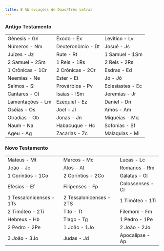 ```yaml
---
title: B Abreviações de Duas/Três Letras
---
```


### Antigo Testamento

|                     |                    |                    |
| ------------------- | ------------------ | ------------------ |
| Gênesis - Gn       | Êxodo - Êx        | Levítico - Lv     |
| Números - Nm       | Deuteronômio - Dt | Josué - Js        |
| Juízes - Jz        | Rute - Rt         | 1 Samuel - 1Sm     |
| 2 Samuel - 2Sm      | 1 Reis - 1Rs       | 2 Reis - 2Rs       |
| 1 Crônicas - 1Cr    | 2 Crônicas - 2Cr   | Esdras - Ed       |
| Neemias - Ne       | Ester - Et        | Jó - Jó            |
| Salmos - Sl        | Provérbios - Pv   | Eclesiastes - Ec  |
| Cantares - Ct      | Isaías - ISm       | Jeremias - Jr     |
| Lamentações - Lm   | Ezequiel - Ez     | Daniel - Dn       |
| Oséias - Os        | Joel - Jl         | Amós - Am         |
| Obadias - Ob       | Jonas - Jn        | Miquéias - Mq     |
| Naum - Na          | Habacuque - Hc    | Sofonias - Sf     |
| Ageu - Ag          | Zacarias - Zc     | Malaquias - Ml    |


### Novo Testamento

|                       |                       |                  |
| --------------------- | --------------------- | ---------------- |
| Mateus - Mt          | Marcos - Mc          | Lucas - Lc      |
| João - Jo            | Atos - At            | Romanos - Rm    |
| 1 Coríntios - 1Co     | 2 Coríntios - 2Co     | Gálatas - Gl    |
| Efésios - Ef         | Filipenses - Fp      | Colossenses - Cl|
| 1 Tessalonicenses - 1Ts| 2 Tessalonicenses - 2TS| 1 Timóteo - 1Ti |
| 2 Timóteo - 2Ti       | Tito - Tt            | Filemom - Fm    |
| Hebreus - Hb         | Tiago - Tg           | 1 Pedro - 1Pe    |
| 2 Pedro - 2Pe         | 1 João - 1Jo          | 2 João - 2Jo     |
| 3 João - 3Jo          | Judas - Jd           | Apocalipse - Ap |
